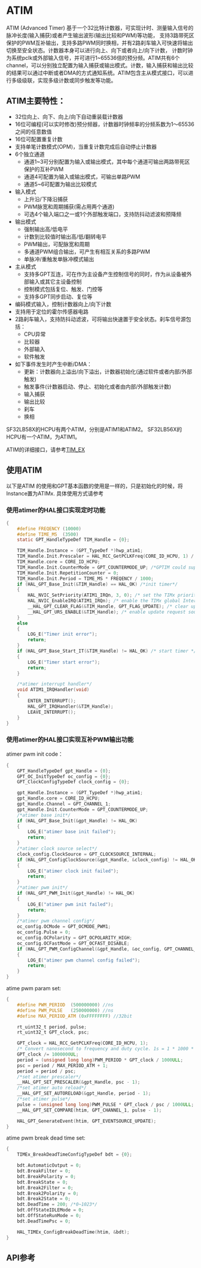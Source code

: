 # ATIM

ATIM (Advanced Timer) 基于一个32比特计数器，可实现计时、测量输入信号的脉冲长度(输入捕获)或者产生输出波形(输出比较和PWM)等功能，
支持3路带死区保护的PWM互补输出，支持多路PWM同时换相，并有2路刹车输入可快速将输出切换至安全状态。计数器本身可以进行向上、向下或者向上/向下计数，
计数时钟为系统pclk或外部输入信号，并可进行1~65536倍的预分频。ATIM共有6个channel，可以分别独立配置为输入捕获或输出模式。计数，输入捕获和输出比较
的结果可以通过中断或者DMA的方式通知系统。ATIM包含主从模式接口，可以进行多级级联，实现多级计数或同步触发等功能。

## ATIM主要特性：

- 32位向上、向下、向上/向下自动重装载计数器 <br>
- 16位可编程(可以实时修改)预分频器，计数器时钟频率的分频系数为1～65536之间的任意数值<br>
- 16位可配置重复计数<br>
- 支持单笔计数模式(OPM)，当重复计数完成后自动停止计数器<br>
- 6个独立通道<br>
    - 通道1~3可分别配置为输入或输出模式，其中每个通道可输出两路带死区保护的互补PWM<br>
    - 通道4可配置为输入或输出模式，可输出单路PWM<br>
    - 通道5~6可配置为输出比较模式<br>
- 输入模式<br>
    - 上升沿/下降沿捕获<br>
    - PWM脉宽和周期捕获(需占用两个通道)<br>
    - 可选4个输入端口之一或1个外部触发端口，支持防抖动滤波和预降频<br>
- 输出模式<br>
    - 强制输出高/低电平<br>
    - 计数到比较值时输出高/低/翻转电平<br>
    - PWM输出，可配脉宽和周期<br>
    - 多通道PWM组合输出，可产生有相互关系的多路PWM<br>
    - 单脉冲/重触发单脉冲模式输出<br>
- 主从模式<br>
    - 支持多GPT互连，可在作为主设备产生控制信号的同时，作为从设备被外部输入或其它主设备控制<br>
    - 控制模式包括复位、触发、门控等<br>
    - 支持多GPT同步启动、复位等<br>
- 编码模式输入，控制计数器向上/向下计数<br>
- 支持用于定位的霍尔传感器电路<br>
- 2路刹车输入，支持防抖动滤波，可将输出快速置于安全状态。刹车信号源包括：<br>
    - CPU异常<br>
    - 比较器<br>
    - 外部输入<br>
    - 软件触发<br>
- 如下事件发生时产生中断/DMA：<br>
    - 更新：计数器向上溢出/向下溢出，计数器初始化(通过软件或者内部/外部触发)<br>
    - 触发事件(计数器启动、停止、初始化或者由内部/外部触发计数)<br>
    - 输入捕获<br>
    - 输出比较<br>
    - 刹车<br>
    - 换相<br>

SF32LB58X的HCPU有两个ATIM，分别是ATIM1和ATIM2。
SF32LB56X的HCPU有一个ATIM，为ATIM1。

ATIM的详细接口，请参考[TIM_EX](#hal-tim-ex)

## 使用ATIM

以下是ATIM 的使用和GPT基本函数的使用是一样的，只是初始化的时候，将Instance置为ATIMx. 
具体使用方式请参考[](../hal/gpt.md)

### 使用atimer的HAL接口实现定时功能
```c
{
    #define FREQENCY (10000)
    #define TIME_MS  (3500)
    static GPT_HandleTypeDef TIM_Handle = {0};

    TIM_Handle.Instance = (GPT_TypeDef *)hwp_atim1;
    TIM_Handle.Init.Prescaler = HAL_RCC_GetPCLKFreq(CORE_ID_HCPU, 1) / FREQENCY; /*Prescaler is 16 bits, please select correct frequency*/
    TIM_Handle.core = CORE_ID_HCPU;
    TIM_Handle.Init.CounterMode = GPT_COUNTERMODE_UP; /*GPTIM could support counter up/down, BTIM only support count up*/
    TIM_Handle.Init.RepetitionCounter = 0;
    TIM_Handle.Init.Period = TIME_MS * FREQENCY / 1000;
    if (HAL_GPT_Base_Init(&TIM_Handle) == HAL_OK) /*init timer*/
    {
        HAL_NVIC_SetPriority(ATIM1_IRQn, 3, 0); /* set the TIMx priority */
        HAL_NVIC_EnableIRQ(ATIM1_IRQn); /* enable the TIMx global Interrupt */
        __HAL_GPT_CLEAR_FLAG(&TIM_Handle, GPT_FLAG_UPDATE); /* clear update flag */
        __HAL_GPT_URS_ENABLE(&TIM_Handle); /* enable update request source */
    }
    else
    {
        LOG_E("Timer init error");
        return;
    }
    if (HAL_GPT_Base_Start_IT(&TIM_Handle) != HAL_OK) /* start timer */
    {
        LOG_E("Timer start error");
        return;
    }

    /*atimer interrupt handler*/
    void ATIM1_IRQHandler(void)
    {
        ENTER_INTERRUPT();
        HAL_GPT_IRQHandler(&TIM_Handle);
        LEAVE_INTERRUPT();
    }
}
```

### 使用atimer的HAL接口实现互补PWM输出功能
atimer pwm init code：
```c
{
    GPT_HandleTypeDef gpt_Handle = {0};
    GPT_OC_InitTypeDef oc_config = {0};
    GPT_ClockConfigTypeDef clock_config = {0};

    gpt_Handle.Instance = (GPT_TypeDef *)hwp_atim1;
    gpt_Handle.core = CORE_ID_HCPU;
    gpt_Handle.Channel = GPT_CHANNEL_1;
    gpt_Handle.Init.CounterMode = GPT_COUNTERMODE_UP;
    /*atimer base init*/
    if (HAL_GPT_Base_Init(&gpt_Handle) != HAL_OK)
    {
        LOG_E("atimer base init failed");
        return;
    }
    /*atimer clock source select*/
    clock_config.ClockSource = GPT_CLOCKSOURCE_INTERNAL;
    if (HAL_GPT_ConfigClockSource(&gpt_Handle, &clock_config) != HAL_OK)
    {
        LOG_E("atimer clock init failed");
        return;
    }
    /*atimer pwm init*/
    if (HAL_GPT_PWM_Init(&gpt_Handle) != HAL_OK)
    {
        LOG_E("atimer pwm init failed");
        return;
    }
    /*atimer pwm channel config*/
    oc_config.OCMode = GPT_OCMODE_PWM1;
    oc_config.Pulse = 0;
    oc_config.OCPolarity = GPT_OCPOLARITY_HIGH;
    oc_config.OCFastMode = GPT_OCFAST_DISABLE;
    if (HAL_GPT_PWM_ConfigChannel(&gpt_Handle, &oc_config, GPT_CHANNEL_1) != HAL_OK)
    {
        LOG_E("atimer pwm channel config failed");
        return;
    }
}
```

atime pwm param set:
```c
{
    #define PWM_PERIOD  (500000000) //ns
    #define PWM_PULSE   (250000000) //ns
    #define MAX_PERIOD_ATM (0xFFFFFFFF) //32bit

    rt_uint32_t period, pulse;
    rt_uint32_t GPT_clock, psc;

    GPT_clock = HAL_RCC_GetPCLKFreq(CORE_ID_HCPU, 1);
    /* Convert nanosecond to frequency and duty cycle. 1s = 1 * 1000 * 1000 * 1000 ns */
    GPT_clock /= 1000000UL;
    period = (unsigned long long)PWM_PERIOD * GPT_clock / 1000ULL;
    psc = period / MAX_PERIOD_ATM + 1;
    period = period / psc;
    /*set atimer prescaler*/
    __HAL_GPT_SET_PRESCALER(&gpt_Handle, psc - 1);
    /*set atimer auto reload*/
    __HAL_GPT_SET_AUTORELOAD(&gpt_Handle, period - 1);
    /*set atimer pulse*/
    pulse = (unsigned long long)PWM_PULSE * GPT_clock / psc / 1000ULL;
    __HAL_GPT_SET_COMPARE(htim, GPT_CHANNEL_1, pulse - 1);

    HAL_GPT_GenerateEvent(htim, GPT_EVENTSOURCE_UPDATE);
}
```

atime pwm break dead time set:
```c
{
    TIMEx_BreakDeadTimeConfigTypeDef bdt = {0};

    bdt.AutomaticOutput = 0;
    bdt.BreakFilter = 0;
    bdt.BreakPolarity = 0;
    bdt.BreakState = 0;
    bdt.Break2Filter = 0;
    bdt.Break2Polarity = 0;
    bdt.Break2State = 0;
    bdt.DeadTime = 200; /*0~1023*/
    bdt.OffStateIDLEMode = 0;
    bdt.OffStateRunMode = 0;
    bdt.DeadTimePsc = 0;

    HAL_TIMEx_ConfigBreakDeadTime(htim, &bdt);
}
```


## API参考
[](#hal-tim-ex)
